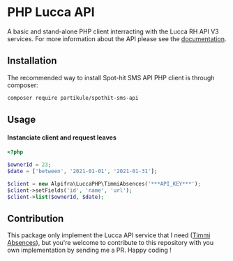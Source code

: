# PHP Lucca API

A basic and stand-alone PHP client interracting with the Lucca RH API V3 services.
For more information about the API please see the [documentation](https://developers.lucca.fr/docs/lucca-legacyapi/ZG9jOjM3OTk0NDk5-getting-started).

## Installation

The recommended way to install Spot-hit SMS API PHP client is through composer:

```bash
composer require partikule/spothit-sms-api
```

## Usage

#### Instanciate client and request leaves

```php
<?php

$ownerId = 23;
$date = ['between', '2021-01-01', '2021-01-31'];

$client = new Alpifra\LuccaPHP\TimmiAbsences('***API_KEY***');
$client->setFields('id', 'name', 'url');
$client->list($ownerId, $date);
```

## Contribution

This package only implement the Lucca API service that I need ([Timmi Absences](https://developers.lucca.fr/docs/lucca-legacyapi/2713ebbef0217-timmi-absences-api)), but you're welcome to contribute to this repository with you own implementation by sending me a PR. Happy coding !
